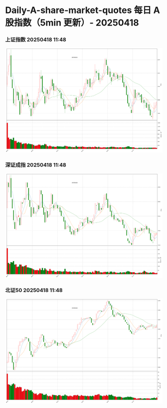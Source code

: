 
# Daily-A-share-market-quotes 每日 A 股指数（5min 更新）- 20250418

### 上证指数 20250418 11:48
![](./fig/2025/4/20250418-sh000001.png)

### 深证成指 20250418 11:48
![](./fig/2025/4/20250418-sz399001.png)

### 北证50 20250418 11:48
![](./fig/2025/4/20250418-bj899050.png)
